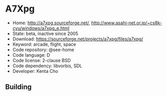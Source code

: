 # A7Xpg

- Home: http://a7xpg.sourceforge.net/, http://www.asahi-net.or.jp/~cs8k-cyu/windows/a7xpg_e.html
- State: beta, inactive since 2005
- Download: https://sourceforge.net/projects/a7xpg/files/a7xpg/
- Keyword: arcade, flight, space
- Code repository: @see-home
- Code language: D
- Code license: 2-clause BSD
- Code dependency: libvorbis, SDL
- Developer: Kenta Cho

## Building
